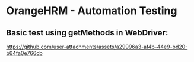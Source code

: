 # OrangeHRM - Automation Testing 

## Basic test using getMethods in WebDriver:
https://github.com/user-attachments/assets/a29996a3-af4b-44e9-bd20-b64fa0e766cb



